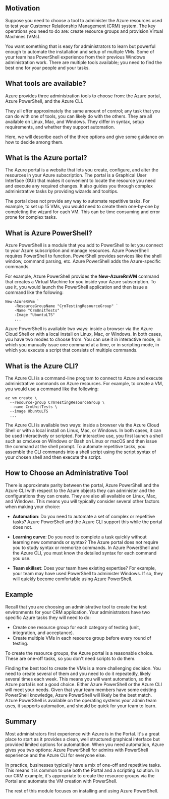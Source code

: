 ## Motivation
Suppose you need to choose a tool to administer the Azure resources used to test your Customer Relationship Management (CRM) system. The key operations you need to do are: create resource groups and provision Virtual Machines (VMs).

You want something that is easy for administrators to learn but powerful enough to automate the installation and setup of multiple VMs. Some of your team has PowerShell experience from their previous Windows administration work. There are multiple tools available; you need to find the best one for your people and your tasks.

## What tools are available?
Azure provides three administration tools to choose from: the Azure portal, Azure PowerShell, and the Azure CLI. 

They all offer approximately the same amount of control; any task that you can do with one of tools, you can likely do with the others. They are all available on Linux, Mac, and Windows. They differ in syntax, setup requirements, and whether they support automation.

Here, we will describe each of the three options and give some guidance on how to decide among them. 

## What is the Azure portal?
The Azure portal is a website that lets you create, configure, and alter the resources in your Azure subscription. The portal is a Graphical User Interface (GUI) that makes it convenient to locate the resource you need and execute any required changes. It also guides you through complex administrative tasks by providing wizards and tooltips.

The portal does not provide any way to automate repetitive tasks. For example, to set up 15 VMs, you would need to create them one-by-one by completing the wizard for each VM. This can be time consuming and error prone for complex tasks. 

## What is Azure PowerShell?
Azure PowerShell is a module that you add to PowerShell to let you connect to your Azure subscription and manage resources. Azure PowerShell requires PowerShell to function. PowerShell provides services like the shell window, command parsing, etc. Azure PowerShell adds the Azure-specific commands.

For example, Azure PowerShell provides the **New-AzureRmVM** command that creates a Virtual Machine for you inside your Azure subscription. To use it, you would launch the PowerShell application and then issue a command like the following:
```
New-AzureRmVm `
    -ResourceGroupName "CrmTestingResourceGroup" `
    -Name "CrmUnitTests" `
    -Image "UbuntuLTS"
    ...
```

Azure PowerShell is available two ways: inside a browser via the Azure Cloud Shell or with a local install on Linux, Mac, or Windows. In both cases, you have two modes to choose from. You can use it in interactive mode, in which you manually issue one command at a time, or in scripting mode, in which you execute a script that consists of multiple commands.

## What is the Azure CLI?
The Azure CLI is a command-line program to connect to Azure and execute administrative commands on Azure resources. For example, to create a VM, you would use a command like the following:

```
az vm create \
  --resource-group CrmTestingResourceGroup \
  --name CrmUnitTests \
  --image UbuntuLTS
  ...
```

The Azure CLI is available two ways: inside a browser via the Azure Cloud Shell or with a local install on Linux, Mac, or Windows. In both cases, it can be used interactively or scripted. For interactive use, you first launch a shell such as cmd.exe on Windows or Bash on Linux or macOS and then issue the command at the shell prompt. To automate repetitive tasks, you assemble the CLI commands into a shell script using the script syntax of your chosen shell and then execute the script.

## How to Choose an Administrative Tool
There is approximate parity between the portal, Azure PowerShell and the Azure CLI with respect to the Azure objects they can administer and the configurations they can create. They are also all available on Linux, Mac, and Windows. This means you will typically consider several other factors when making your choice:

- **Automation**: Do you need to automate a set of complex or repetitive tasks? Azure PowerShell and the Azure CLI support this while the portal does not.

- **Learning curve**: Do you need to complete a task quickly without learning new commands or syntax? The Azure portal does not require you to study syntax or memorize commands. In Azure PowerShell and the Azure CLI, you must know the detailed syntax for each command you use.

- **Team skillset**: Does your team have existing expertise? For example, your team may have used PowerShell to administer Windows. If so, they will quickly become comfortable using Azure PowerShell.

## Example
Recall that you are choosing an administrative tool to create the test environments for your CRM application. Your administrators have two specific Azure tasks they will need to do:
- Create one resource group for each category of testing (unit, integration, and acceptance).
- Create multiple VMs in each resource group before every round of testing.

To create the resource groups, the Azure portal is a reasonable choice. These are one-off tasks, so you don't need scripts to do them.

Finding the best tool to create the VMs is a more challenging decision. You need to create several of them and you need to do it repeatedly, likely several times each week. This means you will want automation, so the Azure portal is not a good choice. Either Azure PowerShell or the Azure CLI will meet your needs. Given that your team members have some existing PowerShell knowledge, Azure PowerShell will likely be the best match. Azure PowerShell is available on the operating systems your admin team uses, it supports automation, and should be quick for your team to learn.

## Summary
Most administrators first experience with Azure is in the Portal. It's a great place to start as it provides a clean, well structured graphical interface but provided limited options for automatition. When you need automation, Azure gives you two options: Azure PowerShell for admins with PowerShell experience and the Azure CLI for everyone else.

In practice, businesses typically have a mix of one-off and repetitive tasks. This means it is common to use both the Portal and a scripting solution. In our CRM example, it's appropriate to create the resource groups via the Portal and automate the VM creation with PowerShell.

The rest of this module focuses on installing and using Azure PowerShell.